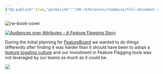 ```yaml
---
{"dg-publish":true,"permalink":"/40-references/readwise/full-document-contents/audiences-over-attributes-a-feature-flagging-story/","tags":["rw/articles"]}
---
```


![rw-book-cover](https://blog.arkahna.io/hubfs/blog-images/image-20240226-061236.png#keepProtocol)

[![Audiences over Attributes - A Feature Flagging Story](https://blog.arkahna.io/hubfs/blog-images/image-20240226-061236.png)](https://blog.arkahna.io/audiences-over-attributes-a-feature-flagging-story) 

During the initial planning for [FeatureBoard](https://get.featureboard.app) we wanted to do things differently after finding it was harder than it should have been to adopt a [feature toggling culture](https://blog.arkahna.io/building-a-feature-flagging-culture) and our investment in Feature Flagging tools was not leveraged by our teams as much as it could be.

![](https://track.hubspot.com/__ptq.gif?a=40094738&k=14&r=https%3A%2F%2Fblog.arkahna.io%2Faudiences-over-attributes-a-feature-flagging-story&bu=https%253A%252F%252Fblog.arkahna.io&bvt=rss)
